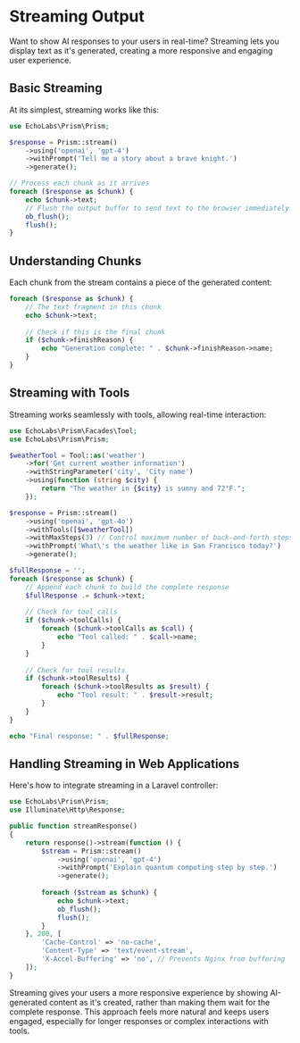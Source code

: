 # Streaming Output

Want to show AI responses to your users in real-time? Streaming lets you display text as it's generated, creating a more responsive and engaging user experience.

## Basic Streaming

At its simplest, streaming works like this:

```php
use EchoLabs\Prism\Prism;

$response = Prism::stream()
    ->using('openai', 'gpt-4')
    ->withPrompt('Tell me a story about a brave knight.')
    ->generate();

// Process each chunk as it arrives
foreach ($response as $chunk) {
    echo $chunk->text;
    // Flush the output buffer to send text to the browser immediately
    ob_flush();
    flush();
}
```

## Understanding Chunks

Each chunk from the stream contains a piece of the generated content:

```php
foreach ($response as $chunk) {
    // The text fragment in this chunk
    echo $chunk->text;
    
    // Check if this is the final chunk
    if ($chunk->finishReason) {
        echo "Generation complete: " . $chunk->finishReason->name;
    }
}
```

## Streaming with Tools

Streaming works seamlessly with tools, allowing real-time interaction:

```php
use EchoLabs\Prism\Facades\Tool;
use EchoLabs\Prism\Prism;

$weatherTool = Tool::as('weather')
    ->for('Get current weather information')
    ->withStringParameter('city', 'City name')
    ->using(function (string $city) {
        return "The weather in {$city} is sunny and 72°F.";
    });

$response = Prism::stream()
    ->using('openai', 'gpt-4o')
    ->withTools([$weatherTool])
    ->withMaxSteps(3) // Control maximum number of back-and-forth steps
    ->withPrompt('What\'s the weather like in San Francisco today?')
    ->generate();

$fullResponse = '';
foreach ($response as $chunk) {
    // Append each chunk to build the complete response
    $fullResponse .= $chunk->text;
    
    // Check for tool calls
    if ($chunk->toolCalls) {
        foreach ($chunk->toolCalls as $call) {
            echo "Tool called: " . $call->name;
        }
    }
    
    // Check for tool results
    if ($chunk->toolResults) {
        foreach ($chunk->toolResults as $result) {
            echo "Tool result: " . $result->result;
        }
    }
}

echo "Final response: " . $fullResponse;
```

## Handling Streaming in Web Applications

Here's how to integrate streaming in a Laravel controller:

```php
use EchoLabs\Prism\Prism;
use Illuminate\Http\Response;

public function streamResponse()
{
    return response()->stream(function () {
        $stream = Prism::stream()
            ->using('openai', 'gpt-4')
            ->withPrompt('Explain quantum computing step by step.')
            ->generate();
            
        foreach ($stream as $chunk) {
            echo $chunk->text;
            ob_flush();
            flush();
        }
    }, 200, [
        'Cache-Control' => 'no-cache',
        'Content-Type' => 'text/event-stream',
        'X-Accel-Buffering' => 'no', // Prevents Nginx from buffering
    ]);
}
```

Streaming gives your users a more responsive experience by showing AI-generated content as it's created, rather than making them wait for the complete response. This approach feels more natural and keeps users engaged, especially for longer responses or complex interactions with tools.
